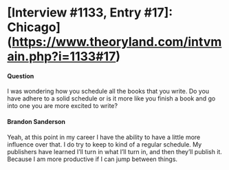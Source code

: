 # [Interview #1133, Entry #17]: Chicago](https://www.theoryland.com/intvmain.php?i=1133#17)

#### Question

I was wondering how you schedule all the books that you write. Do you have adhere to a solid schedule or is it more like you finish a book and go into one you are more excited to write?

#### Brandon Sanderson

Yeah, at this point in my career I have the ability to have a little more influence over that. I do try to keep to kind of a regular schedule. My publishers have learned I’ll turn in what I’ll turn in, and then they’ll publish it. Because I am more productive if I can jump between things.

